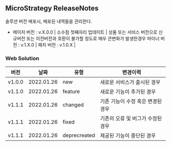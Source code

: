 ## MicroStrategy ReleaseNotes
솔루션 버전 배포시, 배포된 내역들을 관리한다.
 - 메이저 버전 : v.X.0.0 | 소수점 첫쨰자리 업데이트 | 상품 또는 서비스 버전으로 신규버전 또는 이전버전과 호환이 불가할 정도로 매우 큰변화가 발생한경우
마이너 버전 : v.1.X.0 |
패치 버전   : v.1.0.X |
### Web Solution
|버전|날짜|유형|변경이력|
|---|---|---|---|
|v1.0.0|2022.01.26|new|새로운 서비스가 출시된 경우|
|v1.1.0|2022.01.26|feature|새로운 기능이 추가된 경우|
|v1.1.1|2022.01.26|changed|기존 기능이 수정 혹은 변경된 경우|
|v1.1.1|2022.01.26|fixed|기존의 오류 및 버그가 수정된 경우|
|v1.1.1|2022.01.26|deprecreated|제공된 기능이 중단된 경우|


